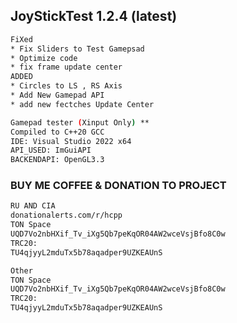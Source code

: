 ## JoyStickTest 1.2.4 (latest)
```bash
FiXed
* Fix Sliders to Test Gamepsad
* Optimize code
* fix frame update center
ADDED
* Circles to LS , RS Axis
* Add New Gamepad API
* add new fectches Update Center
```
```bash
Gamepad tester (Xinput Only) **
Compiled to C++20 GCC 
IDE: Visual Studio 2022 x64
API_USED: ImGuiAPI
BACKENDAPI: OpenGL3.3
```
### BUY ME COFFEE & DONATION TO PROJECT
```bash
RU AND CIA
donationalerts.com/r/hcpp
TON Space
UQD7Vo2nbHXif_Tv_iXg5Qb7peKqOR04AW2wceVsjBfo8C0w
TRC20:
TU4qjyyL2mduTx5b78aqadper9UZKEAUnS
```
```bash
Other
TON Space
UQD7Vo2nbHXif_Tv_iXg5Qb7peKqOR04AW2wceVsjBfo8C0w
TRC20:
TU4qjyyL2mduTx5b78aqadper9UZKEAUnS
```


